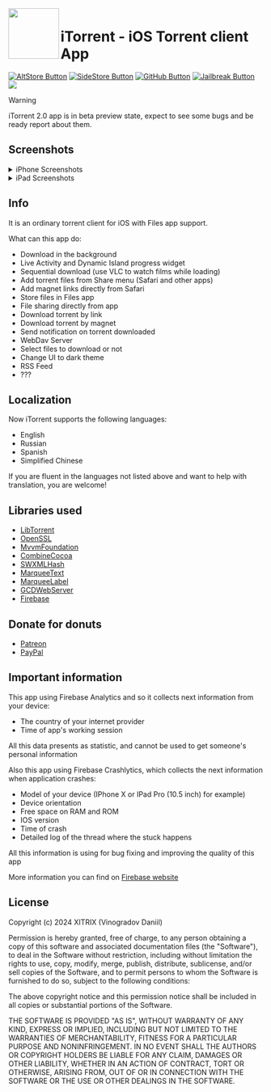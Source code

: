 [AltStore Button]: https://img.shields.io/badge/Download-AltStore-green?style=flat
[AltStore Link]: https://intradeus.github.io/http-protocol-redirector?r=altstore://source?url=https://xitrix.github.io/iTorrent/AltStore.json 'Download with AltStore.'

[SideStore Button]: https://img.shields.io/badge/Download-SideStore-purple?style=flat
[SideStore Link]: https://intradeus.github.io/http-protocol-redirector?r=sidestore://source?url=https://xitrix.github.io/iTorrent/AltStore.json 'Download with SideStore.'

[Jailbreak Button]: https://img.shields.io/badge/Download-Jailbreak-red?style=flat
[Jailbreak Link]: https://intradeus.github.io/http-protocol-redirector?r=itms-services://?action=download-manifest&url=https://github.com/XITRIX/iTorrent/releases/latest/download/manifest.plist 'Download with Jailbreak.'

[GitHub Button]: https://img.shields.io/badge/Download-GitHub-black?style=flat
[GitHub Link]: https://github.com/XITRIX/iTorrent/releases 'Download from GitHub.'

<img align="left" width="100" height="100" src="https://github.com/user-attachments/assets/0faf6075-273b-4b74-92d6-dccab7f4b964">


# iTorrent - iOS Torrent client App
[![AltStore Button]][AltStore Link]
[![SideStore Button]][SideStore Link]
[![GitHub Button]][GitHub Link]
[![Jailbreak Button]][Jailbreak Link]
![](https://img.shields.io/badge/iOS-16.0+-blue.svg)


> [!WARNING]
> iTorrent 2.0 app is in beta preview state, expect to see some bugs and be ready report about them.


## Screenshots
<details>
<summary>iPhone Screenshots</summary>
  <p float="left">
  <img width="250" src="https://github.com/user-attachments/assets/73256524-4861-4b8f-afba-5bd657badb2f" />
  <img width="250" src="https://github.com/user-attachments/assets/9ac2c682-a3b4-4498-8daa-6c5c6f742946" />
  <img width="250" src="https://github.com/user-attachments/assets/c2f06516-862a-47b5-b69b-aed4f6043aae" />
  <img width="250" src="https://github.com/user-attachments/assets/c7dff083-4fe7-4440-9961-9eb472e22142" />
  <img width="250" src="https://github.com/user-attachments/assets/be15d663-0d5b-40ed-aa6c-1f3eb9e00a1e" />
  <img width="250" src="https://github.com/user-attachments/assets/20aac5d9-8746-4357-b1d8-7aa15bac2747" />
  </p>
</details>

<details>
<summary>iPad Screenshots</summary>
  <p float="left">
  <img width="378" src="https://github.com/user-attachments/assets/5152a496-6949-4c33-a0b9-4ec9e1ea32e8" />
  <img width="378" src="https://github.com/user-attachments/assets/5af9eb69-4eb4-419c-bcae-2b42f5553eea" />
  </p>
</details>

## Info

It is an ordinary torrent client for iOS with Files app support.

What can this app do:
- Download in the background
- Live Activity and Dynamic Island progress widget
- Sequential download (use VLC to watch films while loading)
- Add torrent files from Share menu (Safari and other apps)
- Add magnet links directly from Safari
- Store files in Files app
- File sharing directly from app
- Download torrent by link
- Download torrent by magnet
- Send notification on torrent downloaded
- WebDav Server
- Select files to download or not
- Change UI to dark theme
- RSS Feed
- ??? 

## Localization

Now iTorrent supports the following languages:
- English
- Russian
- Spanish
- Simplified Chinese

If you are fluent in the languages not listed above and want to help with translation, you are welcome!

## Libraries used

- [LibTorrent](https://github.com/arvidn/libtorrent)
- [OpenSSL](https://github.com/krzyzanowskim/OpenSSL)
- [MvvmFoundation](https://github.com/XITRIX/MVVMFoundation)
- [CombineCocoa](https://github.com/XITRIX/CombineCocoa)
- [SWXMLHash](https://github.com/drmohundro/SWXMLHash)
- [MarqueeText](https://github.com/joekndy/MarqueeText)
- [MarqueeLabel](https://github.com/cbpowell/MarqueeLabel)
- [GCDWebServer](https://github.com/XITRIX/GCDWebServer)
- [Firebase](https://github.com/firebase/firebase-ios-sdk)

## Donate for donuts

- [Patreon](https://www.patreon.com/xitrix)
- [PayPal](https://paypal.me/x1trix)

## Important information

This app using Firebase Analytics and so it collects next information from your device:
- The country of your internet provider
- Time of app's working session

All this data presents as statistic, and cannot be used to get someone's personal information

Also this app using Firebase Crashlytics, which collects the next information when application crashes:
- Model of your device (IPhone X or IPad Pro (10.5 inch) for example)
- Device orientation
- Free space on RAM and ROM
- IOS version
- Time of crash
- Detailed log of the thread where the stuck happens

All this information is using for bug fixing and improving the quality of this app

More information you can find on [Firebase website](https://firebase.google.com)

## License

Copyright (c) 2024 XITRIX (Vinogradov Daniil)

Permission is hereby granted, free of charge, to any person obtaining a copy
of this software and associated documentation files (the "Software"), to deal 
in the Software without restriction, including without limitation the rights 
to use, copy, modify, merge, publish, distribute, sublicense, and/or sell
copies of the Software, and to permit persons to whom the Software is
furnished to do so, subject to the following conditions:

The above copyright notice and this permission notice shall be included in all
copies or substantial portions of the Software.

THE SOFTWARE IS PROVIDED "AS IS", WITHOUT WARRANTY OF ANY KIND, EXPRESS OR
IMPLIED, INCLUDING BUT NOT LIMITED TO THE WARRANTIES OF MERCHANTABILITY,
FITNESS FOR A PARTICULAR PURPOSE AND NONINFRINGEMENT. IN NO EVENT SHALL THE
AUTHORS OR COPYRIGHT HOLDERS BE LIABLE FOR ANY CLAIM, DAMAGES OR OTHER 
LIABILITY, WHETHER IN AN ACTION OF CONTRACT, TORT OR OTHERWISE, ARISING FROM,
OUT OF OR IN CONNECTION WITH THE SOFTWARE OR THE USE OR OTHER DEALINGS IN THE
SOFTWARE.
